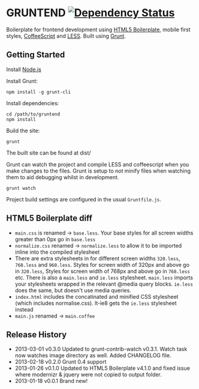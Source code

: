 GRUNTEND [![Dependency Status](https://david-dm.org/alanshaw/gruntend.png)](https://david-dm.org/alanshaw/gruntend)
========

Boilerplate for frontend development using [HTML5 Boilerplate](http://html5boilerplate.com/), mobile first styles, [CoffeeScript](http://coffeescript.org/) and [LESS](http://lesscss.org/). Built using [Grunt](http://gruntjs.com/).


Getting Started
---------------

Install [Node.js](http://nodejs.org/)

Install Grunt:

	npm install -g grunt-cli 

Install dependencies:

	cd /path/to/gruntend
	npm install

Build the site:

	grunt

The built site can be found at dist/

Grunt can watch the project and compile LESS and coffeescript when you make changes to the files. Grunt is setup to _not_ minify files when watching them to aid debugging whilst in development.

	grunt watch

Project build settings are configured in the usual `Gruntfile.js`.


HTML5 Boilerplate diff
----------------------

- `main.css` is renamed -> `base.less`. Your base styles for all screen widths greater than 0px go in `base.less`
- `normalize.css` renamed -> `normalize.less` to allow it to be imported inline into the compiled stylesheet
- There are extra stylesheets in for different screen widths `320.less`, `768.less` and `960.less`. Styles for screen width of 320px and above go in `320.less`, Styles for screen width of 768px and above go in `768.less` etc. There is also a `main.less` and `ie.less` stylesheet. `main.less` imports your stylesheets wrapped in the relevant @media query blocks. `ie.less` does the same, but doesn't use media queries.
- `index.html` includes the concatinated and minified CSS stylesheet (which includes normalise.css). lt-ie8 gets the `ie.less` stylesheet instead
- `main.js` renamed -> `main.coffee`


Release History
---------------

 * 2013-03-01   v0.3.0   Updated to grunt-contrib-watch v0.3.1. Watch task now watches image directory as well. Added CHANGELOG file.
 * 2013-02-18   v0.2.0   Grunt 0.4 support
 * 2013-01-26   v0.1.0   Updated to HTML5 Boilerplate v4.1.0 and fixed issue where modernizr & jquery were not copied to output folder.
 * 2013-01-18   v0.0.1   Brand new!
